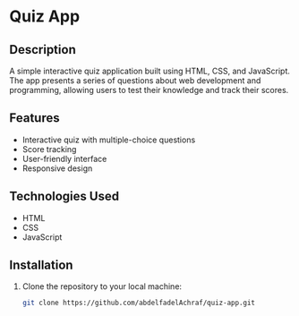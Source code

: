 # Quiz App

## Description
A simple interactive quiz application built using HTML, CSS, and JavaScript. The app presents a series of questions about web development and programming, allowing users to test their knowledge and track their scores.

## Features
- Interactive quiz with multiple-choice questions
- Score tracking
- User-friendly interface
- Responsive design

## Technologies Used
- HTML
- CSS
- JavaScript

## Installation
1. Clone the repository to your local machine:
   ```bash
   git clone https://github.com/abdelfadelAchraf/quiz-app.git
